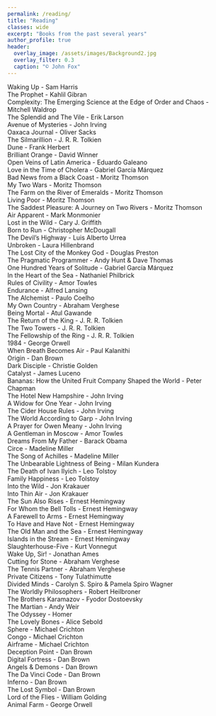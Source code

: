 ```yaml
---
permalink: /reading/
title: "Reading"
classes: wide
excerpt: "Books from the past several years"
author_profile: true
header:
  overlay_image: /assets/images/Background2.jpg
  overlay_filter: 0.3
  caption: "© John Fox"
---
```


Waking Up - Sam Harris<br />
The Prophet - Kahlil Gibran<br />
Complexity: The Emerging Science at the Edge of Order and Chaos - Mitchell Waldrop<br />
The Splendid and The Vile - Erik Larson<br />
Avenue of Mysteries - John Irving<br />
Oaxaca Journal - Oliver Sacks<br />
The Silmarillion - J. R. R. Tolkien<br />
Dune - Frank Herbert<br />
Brilliant Orange - David Winner<br />
Open Veins of Latin America - Eduardo Galeano<br />
Love in the Time of Cholera - Gabriel García Márquez<br />
Bad News from a Black Coast - Moritz Thomson<br />
My Two Wars - Moritz Thomson<br />
The Farm on the River of Emeralds - Moritz Thomson<br />
Living Poor - Moritz Thomson<br />
The Saddest Pleasure: A Journey on Two Rivers - Moritz Thomson<br />
Air Apparent - Mark Monmonier<br />
Lost in the Wild - Cary J. Griffith<br />
Born to Run - Christopher McDougall<br />
The Devil’s Highway - Luis Alberto Urrea<br />
Unbroken - Laura Hillenbrand<br />
The Lost City of the Monkey God - Douglas Preston<br />
The Pragmatic Programmer - Andy Hunt & Dave Thomas<br />
One Hundred Years of Solitude - Gabriel García Márquez<br />
In the Heart of the Sea - Nathaniel Philbrick<br />
Rules of Civility - Amor Towles<br />
Endurance - Alfred Lansing<br />
The Alchemist - Paulo Coelho<br />
My Own Country - Abraham Verghese<br />
Being Mortal - Atul Gawande<br />
The Return of the King - J. R. R. Tolkien<br />
The Two Towers - J. R. R. Tolkien<br />
The Fellowship of the Ring - J. R. R. Tolkien<br />
1984 - George Orwell<br />
When Breath Becomes Air - Paul Kalanithi<br />
Origin - Dan Brown <br />
Dark Disciple - Christie Golden<br />
Catalyst - James Luceno<br />
Bananas: How the United Fruit Company Shaped the World - Peter Chapman<br />
The Hotel New Hampshire - John Irving<br />
A Widow for One Year - John Irving<br />
The Cider House Rules - John Irving<br />
The World According to Garp - John Irving<br />
A Prayer for Owen Meany - John Irving<br />
A Gentleman in Moscow	- Amor Towles<br />
Dreams From My Father - Barack Obama<br />
Circe - Madeline Miller<br />
The Song of Achilles - Madeline Miller<br />
The Unbearable Lightness of Being - Milan Kundera<br />
The Death of Ivan Ilyich - Leo Tolstoy<br />
Family Happiness - Leo Tolstoy<br />
Into the Wild - Jon Krakauer<br />
Into Thin Air - Jon Krakauer<br />
The Sun Also Rises - Ernest Hemingway<br />
For Whom the Bell Tolls - Ernest Hemingway<br />
A Farewell to Arms - Ernest Hemingway<br />
To Have and Have Not - Ernest Hemingway<br />
The Old Man and the Sea - Ernest Hemingway<br />
Islands in the Stream - Ernest Hemingway<br />
Slaughterhouse-Five - Kurt Vonnegut<br />
Wake Up, Sir! - Jonathan Ames<br />
Cutting for Stone - Abraham Verghese<br />
The Tennis Partner - Abraham Verghese<br />
Private Citizens - Tony Tulathimutte<br />
Divided Minds - Carolyn S. Spiro & Pamela Spiro Wagner<br />
The Worldly Philosophers - Robert Heilbroner<br />
The Brothers Karamazov - Fyodor Dostoevsky<br />
The Martian - Andy Weir<br />
The Odyssey - Homer<br />
The Lovely Bones - Alice Sebold<br />
Sphere - Michael Crichton<br />
Congo - Michael Crichton<br />
Airframe - Michael Crichton<br />
Deception Point - Dan Brown<br />
Digital Fortress - Dan Brown<br />
Angels & Demons - Dan Brown<br />
The Da Vinci Code - Dan Brown<br />
Inferno - Dan Brown<br />
The Lost Symbol - Dan Brown<br />
Lord of the Flies - William Golding<br />
Animal Farm - George Orwell<br />


